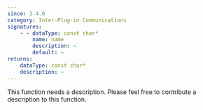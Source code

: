 ```yaml
---
since: 2.4.0
category: Inter-Plug-in Communications
signatures:
    - - dataType: const char*
        name: name
        description: ~
        default: ~
returns:
    dataType: const char*
    description: ~
---
```


This function needs a description. Please feel free to contribute a description to this function.
